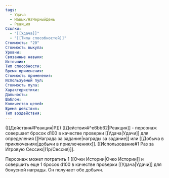```yaml
---
tags:
  - Удача
  - Навык/НаЧерныйДень
  - Реакция
Ссылки:
  - "[[Удача]]"
  - "[[Типы способностей]]"
Стоимость: "20"
Стоимость выкупа:
Уровни:
Связанные навыки:
Источник:
Тип способности:
Время применения:
Стоимость применения:
Используемый пул:
Стоимость пула:
Характеристики:
Дальность:
Шаблон:
Количество целей:
Время действия:
Тип воздействия:
---
```

([[Действия#Реакция|Р]]) [[Действия#^e6bb62|Реакция]] - персонаж совершает бросок d100 в качестве проверки [[Удача|Удачи]] для определения [[Награда за задание|награды за задание]] или [[Добыча в приключениях|добычи в приключениях]]. [[Использование#1 Раз за Игровую Сессию|(1р/Сессия)]].

Персонаж может потратить 1 [[Очки Истории|Очко Истории]] и совершить еще 1 бросок d100 в качестве проверки [[Удача|Удачи]] для бонусной награды. Он получает обе добычи. 